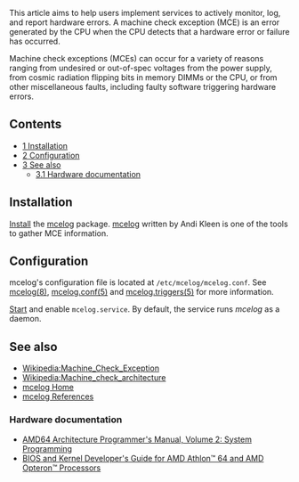 This article aims to help users implement services to actively monitor, log, and report hardware errors. A machine check exception (MCE) is an error generated by the CPU when the CPU detects that a hardware error or failure has occurred.

Machine check exceptions (MCEs) can occur for a variety of reasons ranging from undesired or out-of-spec voltages from the power supply, from cosmic radiation flipping bits in memory DIMMs or the CPU, or from other miscellaneous faults, including faulty software triggering hardware errors.

## Contents

*   [1 Installation](#Installation)
*   [2 Configuration](#Configuration)
*   [3 See also](#See_also)
    *   [3.1 Hardware documentation](#Hardware_documentation)

## Installation

[Install](/index.php/Install "Install") the [mcelog](https://www.archlinux.org/packages/?name=mcelog) package. [mcelog](http://www.mcelog.org/) written by Andi Kleen is one of the tools to gather MCE information.

## Configuration

mcelog's configuration file is located at `/etc/mcelog/mcelog.conf`. See [mcelog(8)](http://jlk.fjfi.cvut.cz/arch/manpages/man/mcelog.8), [mcelog.conf(5)](http://jlk.fjfi.cvut.cz/arch/manpages/man/mcelog.conf.5) and [mcelog.triggers(5)](http://jlk.fjfi.cvut.cz/arch/manpages/man/mcelog.triggers.5) for more information.

[Start](/index.php/Start "Start") and enable `mcelog.service`. By default, the service runs *mcelog* as a daemon.

## See also

*   [Wikipedia:Machine_Check_Exception](https://en.wikipedia.org/wiki/Machine_Check_Exception "wikipedia:Machine Check Exception")
*   [Wikipedia:Machine_check_architecture](https://en.wikipedia.org/wiki/Machine_check_architecture "wikipedia:Machine check architecture")
*   [mcelog Home](http://www.mcelog.org/)
*   [mcelog References](http://www.mcelog.org/references.html)

### Hardware documentation

*   [AMD64 Architecture Programmer's Manual, Volume 2: System Programming](http://support.amd.com/us/Processor_TechDocs/APM_v2_24593.pdf)
*   [BIOS and Kernel Developer's Guide for AMD Athlon™ 64 and AMD Opteron™ Processors](http://support.amd.com/us/Processor_TechDocs/26094.PDF)